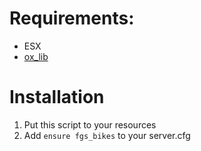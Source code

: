 # Requirements:
* ESX
* [ox_lib](https://github.com/overextended/ox_lib)

# Installation
  1. Put this script to your resources
  2. Add `ensure fgs_bikes` to your server.cfg
